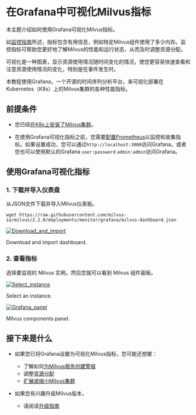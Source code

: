 在Grafana中可视化Milvus指标
====================

本主题介绍如何使用Grafana可视化Milvus指标。

如[监控指南](monitor.md)所述，指标包含有用信息，例如特定Milvus组件使用了多少内存。监控指标可帮助您更好地了解Milvus的性能和运行状态，从而及时调整资源分配。

可视化是一种图表，显示资源使用情况随时间变化的情况，使您更容易快速查看和注意资源使用情况的变化，特别是在事件发生时。

本教程使用Grafana，一个开源的时间序列分析平台，来可视化部署在Kubernetes（K8s）上的Milvus集群的各种性能指标。

前提条件
----

* 您已经[在K8s上安装了Milvus集群](install_cluster-helm.md)。

* 在使用Grafana可视化指标之前，您需要[配置Prometheus](monitor.md)以监控和收集指标。如果设置成功，您可以通过`http://localhost:3000`访问Grafana。或者您也可以使用默认的Grafana `user:password` `admin:admin`访问Grafana。

使用Grafana可视化指标
--------------

### 1. 下载并导入仪表盘

从JSON文件下载并导入Milvus仪表板。

```
wget https://raw.githubusercontent.com/milvus-io/milvus/2.2.0/deployments/monitor/grafana/milvus-dashboard.json

```

[![Download_and_import](https://milvus.io/static/ced62bc2eb07e9cbde6d1eb00c0fbd88/1263b/import_dashboard.png "Download and import dashboard.")](https://milvus.io/static/ced62bc2eb07e9cbde6d1eb00c0fbd88/bbbf7/import_dashboard.png)

Download and import dashboard.

### 2. 查看指标

选择要监视的 Milvus 实例。然后您就可以看到 Milvus 组件面板。

[![Select_instance](https://milvus.io/static/00a1238cd0f98b4337ea94777e8f4b46/1263b/grafana_select.png "Select an instance.")](https://milvus.io/static/00a1238cd0f98b4337ea94777e8f4b46/bbbf7/grafana_select.png)

Select an instance.

[![Grafana_panel](https://milvus.io/static/bb8fa0d4fce3c044cb540a7bc7ff4f11/1263b/grafana_panel.png "Milvus components panel.")](https://milvus.io/static/bb8fa0d4fce3c044cb540a7bc7ff4f11/bbbf7/grafana_panel.png)

Milvus components panel.

接下来是什么
------

* 如果您已将Grafana设置为可视化Milvus指标，您可能还想要：
	+ 了解如何[为Milvus服务创建警报](alert.md)
	+ 调整[资源分配](allocate.md)
	+ [扩展或缩小Milvus集群](scaleout.md)

* 如果您有兴趣升级Milvus版本，
	+ 请阅读[升级指南](upgrade.md)
